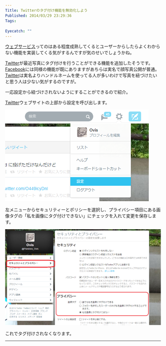 ```yaml
---
Title: Twitterのタグ付け機能を無効化しよう
Published: 2014/03/29 23:29:36
Tags:

Eyecatch: ""
---
```

<p><a class="keyword" href="http://d.hatena.ne.jp/keyword/%A5%A6%A5%A7%A5%D6%A5%B5%A1%BC%A5%D3%A5%B9">ウェブサービス</a>ってのはある程度成熟してくるとユーザーからしたらよくわからない機能を実装してくる気がするんですが気のせいでしょうかね。</p>

<p><a class="keyword" href="http://d.hatena.ne.jp/keyword/Twitter">Twitter</a>が最近写真にタグ付けを行うことができる機能を追加したそうです。<br/>
<a class="keyword" href="http://d.hatena.ne.jp/keyword/Facebook">Facebook</a>には同様の機能が既にありますがあちらは実名で顔写真公開が普通。<a class="keyword" href="http://d.hatena.ne.jp/keyword/Twitter">Twitter</a>は実名よりハンドルネームを使ってる人が多いわけで写真を紐づけたいと思う人は少ない気がするのですが。</p>

<p>一応設定から紐づけされないようにすることができるので紹介。</p>

<p><a class="keyword" href="http://d.hatena.ne.jp/keyword/Twitter">Twitter</a>ウェブサイトの上部から設定を呼び出します。</p>

<p><span itemscope itemtype="http://schema.org/Photograph"><img src="20140329231150.png" alt="f:id:Ovis:20140329231150p:plain" title="f:id:Ovis:20140329231150p:plain" class="hatena-fotolife" itemprop="image"></span></p>


<p>左メニューからセキュリティーとポリシーを選択し、プライバシー項目にある画像タグの「私を画像にタグ付けできない」にチェックを入れて変更を保存します。</p>

<p><span itemscope itemtype="http://schema.org/Photograph"><img src="20140329232912.png" alt="f:id:Ovis:20140329232912p:plain" title="f:id:Ovis:20140329232912p:plain" class="hatena-fotolife" itemprop="image"></span></p>


<p>これでタグ付けされなくなります。</p>

***